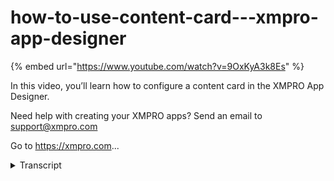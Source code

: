 # how-to-use-content-card---xmpro-app-designer
{% embed url="https://www.youtube.com/watch?v=9OxKyA3k8Es" %}



In this video, you’ll learn how to configure a content card in the XMPRO App Designer.

Need help with creating your XMPRO apps? Send an email to support@xmpro.com

Go to https://xmpro.com...
<details>
<summary>Transcript</summary>In this video, you’ll learn how to configure a content card in the XMPRO App Designer.

Need help with creating your XMPRO apps? Send an email to support@xmpro.com

Go to https://xmpro.com...
in this video i will go over the

content card block in the block section

of app designer

the content card block is a

pre-configured control that we can use

to have a uniform layout throughout our

app pages

so let's show this in action i have a

content card here

when you drag it into the canvas you see

that there's a heading

and a box the style is already

pre-configured for you

with that in mind i will demonstrate

what the layout card looks like if we

put a data grid inside so we can see

how it fits inside to put a data grid in

here

so when we publish here we can see that

the grid fits perfectly inside the box

and the heading is nice and clean above

the data grid
</details>